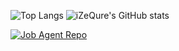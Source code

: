 <!-- Some Stats Display -->
![Top Langs](https://github-readme-stats.vercel.app/api/top-langs/?username=izequre&hide=CSS,SCSS,HTML,Javascript,Dockerfile,ASP.NET&theme=onedark&show_icons=true&langs_count=10)
![iZeQure's GitHub stats](https://github-readme-stats.vercel.app/api?username=JesperKD&theme=onedark&show_icons=true?count_private=true) 

<!-- Repo Stats Display -->
[![Job Agent Repo](https://github-readme-stats.vercel.app/api/pin/?username=iZeQure&repo=JobAgent&theme=onedark&show_owner=false)](https://github.com/iZeQure/JobAgent) 

<!--
**JesperKD/JesperKD** is a ✨ _special_ ✨ repository because its `README.md` (this file) appears on your GitHub profile.

Here are some ideas to get you started:

- 🔭 I’m currently working on ...
- 🌱 I’m currently learning ...
- 👯 I’m looking to collaborate on ...
- 🤔 I’m looking for help with ...
- 💬 Ask me about ...
- 📫 How to reach me: ...
- 😄 Pronouns: ...
- ⚡ Fun fact: ...
-->
